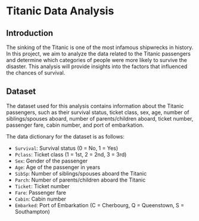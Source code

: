 # Titanic Data Analysis

## Introduction
The sinking of the Titanic is one of the most infamous shipwrecks in history. In this project, we aim to analyze the data related to the Titanic passengers and determine which categories of people were more likely to survive the disaster. This analysis will provide insights into the factors that influenced the chances of survival.

## Dataset
The dataset used for this analysis contains information about the Titanic passengers, such as their survival status, ticket class, sex, age, number of siblings/spouses aboard, number of parents/children aboard, ticket number, passenger fare, cabin number, and port of embarkation.

The data dictionary for the dataset is as follows:

- `Survival`: Survival status (0 = No, 1 = Yes)
- `Pclass`: Ticket class (1 = 1st, 2 = 2nd, 3 = 3rd)
- `Sex`: Gender of the passenger
- `Age`: Age of the passenger in years
- `SibSp`: Number of siblings/spouses aboard the Titanic
- `Parch`: Number of parents/children aboard the Titanic
- `Ticket`: Ticket number
- `Fare`: Passenger fare
- `Cabin`: Cabin number
- `Embarked`: Port of Embarkation (C = Cherbourg, Q = Queenstown, S = Southampton)



